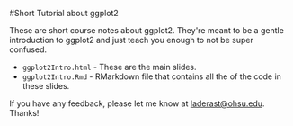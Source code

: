 #Short Tutorial about ggplot2

These are short course notes about ggplot2. They're meant to be a gentle introduction to ggplot2 and just teach you enough to not be super confused.

- `ggplot2Intro.html` - These are the main slides.
- `ggplot2Intro.Rmd` - RMarkdown file that contains all the of the code in these slides.

If you have any feedback, please let me know at laderast@ohsu.edu. Thanks!
